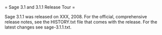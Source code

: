 = Sage 3.1 and 3.1.1 Release Tour =

Sage 3.1.1 was released on XXX, 2008. For the official, comprehensive release notes, see the HISTORY.txt file that comes with the release. For the latest changes see sage-3.1.1.txt. 
